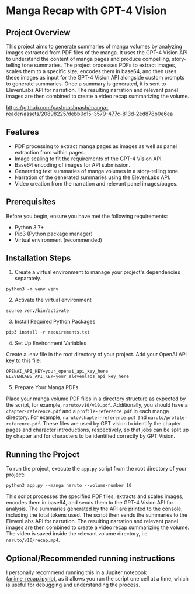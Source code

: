 # Manga Recap with GPT-4 Vision

## Project Overview

This project aims to generate summaries of manga volumes by analyzing images extracted from PDF files of the manga. It uses the GPT-4 Vision API to understand the content of manga pages and produce compelling, story-telling tone summaries. The project processes PDFs to extract images, scales them to a specific size, encodes them in base64, and then uses these images as input for the GPT-4 Vision API alongside custom prompts to generate summaries.  Once a summary is generated, it is sent to ElevenLabs API for narration. The resulting narration and relevant panel images are then combined to create a video recap summarizing the volume.

https://github.com/pashpashpash/manga-reader/assets/20898225/debb0c15-3579-477c-813d-2ed878b0e6ea

## Features

- PDF processing to extract manga pages as images as well as panel extraction from within pages.
- Image scaling to fit the requirements of the GPT-4 Vision API.
- Base64 encoding of images for API submission.
- Generating text summaries of manga volumes in a story-telling tone.
- Narration of the generated summaries using the ElevenLabs API.
- Video creation from the narration and relevant panel images/pages.

## Prerequisites

Before you begin, ensure you have met the following requirements:

- Python 3.7+
- Pip3 (Python package manager)
- Virtual environment (recommended)

## Installation Steps

1. Create a virtual environment to manage your project's dependencies separately.

```
python3 -m venv venv
```
2. Activate the virtual environment

```
source venv/bin/activate
```

3. Install Required Python Packages

```
pip3 install -r requirements.txt
```

4. Set Up Environment Variables

Create a .env file in the root directory of your project. Add your OpenAI API key to this file:

```
OPENAI_API_KEY=your_openai_api_key_here
ELEVENLABS_API_KEY=your_elevenlabs_api_key_here
```

5. Prepare Your Manga PDFs

Place your manga volume PDF files in a directory structure as expected by the script, for example, `naruto/v10/v10.pdf`. Additionally, you should have a `chapter-reference.pdf` and a `profile-reference.pdf` in each manga directory. For example, `naruto/chapter-reference.pdf` and `naruto/profile-reference.pdf`. These files are used by GPT vision to identify the chapter pages and character introductions, respectively, so that jobs can be split up by chapter and for characters to be identified correctly by GPT Vision.


## Running the Project

To run the project, execute the `app.py` script from the root directory of your project:
```
python3 app.py --manga naruto --volume-number 10
```

This script processes the specified PDF files, extracts and scales images, encodes them in base64, and sends them to the GPT-4 Vision API for analysis. The summaries generated by the API are printed to the console, including the total tokens used. The script then sends the summaries to the ElevenLabs API for narration. The resulting narration and relevant panel images are then combined to create a video recap summarizing the volume. The video is saved inside the relevant volume directory, i.e. `naruto/v10/recap.mp4`.


## Optional/Recommended running instructions

I personally recommend running this in a Jupiter notebook ([anime_recap.ipynb](anime_recap.ipynb)), as it allows you run the script one cell at a time, which is useful for debugging and understanding the process. 

